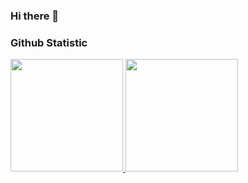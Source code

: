 ### Hi there 👋

### Github Statistic
<p align="left">
<a href="https://github.com/mhdfikri44">
  <img height="180em" src="https://github-readme-stats-eight-theta.vercel.app/api?username=mhdfikri44&show_icons=true&theme=algolia&include_all_commits=true&count_private=true"/>
  <img height="180em" src="https://github-readme-stats-eight-theta.vercel.app/api/top-langs/?username=mhdfikri44&layout=compact&langs_count=8&theme=algolia"/>
</a>
</p>
<!--
**mhdfikri44/mhdfikri44** is a ✨ _special_ ✨ repository because its `README.md` (this file) appears on your GitHub profile.

Here are some ideas to get you started:

- 🔭 I’m currently working on ...
- 🌱 I’m currently learning ...
- 👯 I’m looking to collaborate on ...
- 🤔 I’m looking for help with ...
- 💬 Ask me about ...
- 📫 How to reach me: ...
- 😄 Pronouns: ...
- ⚡ Fun fact: ...
-->
